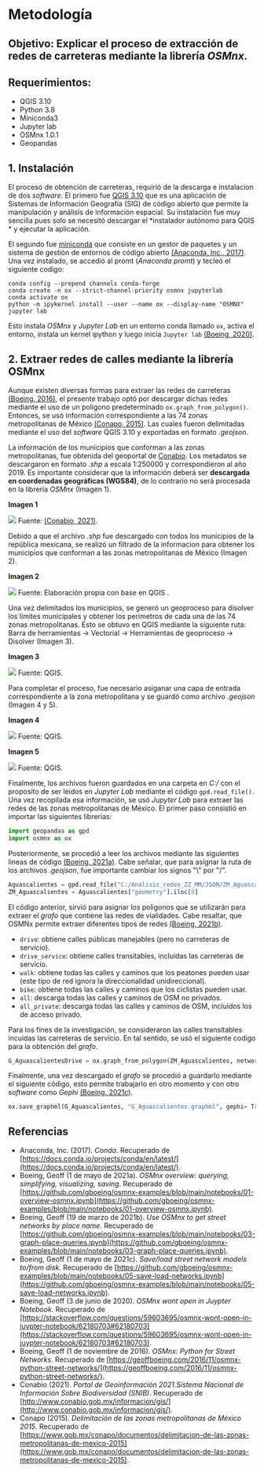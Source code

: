 # Metodología

## Objetivo: Explicar el proceso de extracción de redes de carreteras mediante la librería *OSMnx*. 
## Requerimientos:

- QGIS 3.10
- Python 3.8 
- Miniconda3
- Jupyter lab
- OSMnx 1.0.1 
- Geopandas 

## 1. Instalación

El proceso de obtención de carreteras, requirió de la descarga e instalacion de dos *software*. El primero fue [QGIS  3.10](https://qgis.org/es/site/forusers/download.html) que es una aplicación de Sistemas de Información Geografía (SIG) de código abierto que permite la manipulación y análisis de información espacial. Su instalación fue muy sencilla pues solo se necesitó descargar el *instalador autónomo para QGIS * y ejecutar la aplicación.  

El segundo fue [miniconda](https://docs.conda.io/en/latest/miniconda.html) que consiste en un gestor de paquetes y un sistema de gestión de entornos de código abierto [(Anaconda, Inc., 2017)](https://docs.conda.io/projects/conda/en/latest/). Una vez instalado, se accedió al promt (*Anaconda promt*) y tecleó el siguiente codigo:

~~~
conda config --prepend channels conda-forge
conda create -n ox --strict-channel-priority osmnx jupyterlab
conda activate ox
python -m ipykernel install --user --name ox --display-name "OSMNX"
jupyter lab
~~~

Esto instala *OSMnx* y *Jupyter Lab* en un entorno conda llamado `ox`, activa el entorno, instala un kernel ipython y luego inicia `Jupyter lab`
[(Boeing, 2020)](https://stackoverflow.com/questions/59603695/osmnx-wont-open-in-juypter-notebook/62180703#62180703).

## 2. Extraer redes de calles mediante la librería OSMnx

Aunque existen diversas formas para extraer las redes de carreteras [(Boeing, 2016)](https://geoffboeing.com/2016/11/osmnx-python-street-networks/), el presente trabajo optó por descargar dichas redes mediante el uso de un poligono predeterminado `ox.graph_from_polygon()`. Entonces, se usó información correspondiente a las 74 zonas metropolitanas de México [(Conapo, 2015)](https://www.gob.mx/conapo/documentos/delimitacion-de-las-zonas-metropolitanas-de-mexico-2015). Las cuales fueron delimitadas mediante el uso del *software* QGIS 3.10 y exportadas en formato *.geojson*. 

La información de los municipios que conforman a las zonas metropolitanas, fue obtenida del geoportal de [Conabio](http://www.conabio.gob.mx/informacion/gis/). Los metadatos se descargaron en formato *.shp*  a escala 1:250000 y correspondieron al año 2019. Es importante considerar que la información deberá ser **descargada en coordenadas geográficas (WGS84)**, de lo contrario no será procesada en la librería *OSMnx* (Imagen 1).  

**Imagen 1**  

<img src="https://github.com/omirandag/OSMnx_extract_rails/blob/main/Imagenes/CONABIO.png"> Fuente: [(Conabio, 2021)](http://www.conabio.gob.mx/informacion/gis/).

Debido a que el archivo *.shp* fue descargado con todos los municipios de la república mexicana, se realizó un filtrado de la informacion para obtener los municipios que conforman a las zonas metropolitanas de México (Imagen 2). 

 **Imagen 2**

<img src = "https://github.com/omirandag/OSMnx_extract_rails/blob/main/Imagenes/ZZMM.png"> Fuente: Elaboración propia con base en QGIS .

Una vez delimitados los municipios, se generó un geoproceso para disolver los limites municipales y obtener los perimetros de cada una de las 74 zonas metropolitanas. Esto se obtuvo en QGIS mediante la siguiente ruta: Barra de herramientas -> Vectorial -> Herramientas de geoproceso -> Disolver (Imagen 3).

**Imagen 3**

<img src = "https://github.com/omirandag/OSMnx_extract_rails/blob/main/Imagenes/DISOLVER.png"> Fuente: QGIS.

Para completar el proceso, fue necesario asiganar una capa de entrada correspondiente a la zona metropolitana y se guardó como archivo *.geojson* (Imagen 4 y 5). 

**Imagen 4**

<img src = "https://github.com/omirandag/OSMnx_extract_rails/blob/main/Imagenes/DISOLVER2.png"> Fuente: QGIS.

**Imagen 5**

<img src = "https://github.com/omirandag/OSMnx_extract_rails/blob/main/Imagenes/GEOJSON.png"> Fuente: QGIS.

Finalmente, los archivos fueron guardados en una carpeta en *C:/* con el proposito de ser leidos en *Jupyter Lab* mediante el código `gpd.read_file()`. Una vez recopilada esa información, se usó *Jupyter Lab* para extraer las redes de las zonas metropolitanas de México. El primer paso consistió en importar las siguientes librerías: 

``` python 
import geopandas as gpd
import osmnx as ox
```

Posteriormente, se procedió a leer los archivos mediante las siguientes lineas de código [(Boeing, 2021a)](https://github.com/gboeing/osmnx-examples/blob/main/notebooks/01-overview-osmnx.ipynb). Cabe señalar, que para asignar la ruta de los archivos *.geojson*, fue importante cambiar los signos "\\" por "/".

``` python 
Aguascalientes = gpd.read_file("C:/Analisis_redes_ZZ_MM/JSON/ZM_Aguascalientes.geojson")
ZM_Aguascalientes = Aguascalientes["geometry"].iloc[0] 
```

El código anterior, sirvió para asignar los poligonos que se utilizarán para extraer el *grafo* que contiene las redes de vialidades. Cabe resaltar, que OSMNx permite extraer diferentes tipos de redes [(Boeing, 2021b)](https://github.com/gboeing/osmnx-examples/blob/main/notebooks/03-graph-place-queries.ipynb).

- `drive`: obtiene calles públicas manejables (pero no carreteras de servicio).
- `drive_service`: obtiene calles transitables, incluidas las carreteras de servicio.
- `walk`: obtiene todas las calles y caminos que los peatones pueden usar (este tipo de red ignora la direccionalidad unidireccional).
- `bike`: obtiene todas las calles y caminos que los ciclistas pueden usar.
- `all`: descarga todas las calles y caminos de OSM no privados.
- `all_private`: descarga todas las calles y caminos de OSM, incluidos los de acceso privado.

Para los fines de la investigación, se consideraron las calles transitables incuidas las carreteras de servicio. En tal sentido, se usó el siguiente codigo para la obtención del *grafo*.

``` python 
G_AguascalientesDrive = ox.graph_from_polygon(ZM_Aguascalientes, network_type= "drive_service")
```
Finalmente, una vez descargado el *grafo* se procedió a guardarlo mediante el siguiente código, esto permite trabajarlo en otro momento y con otro *software* como *Gephi* [(Boeing, 2021c)](https://github.com/gboeing/osmnx-examples/blob/main/notebooks/05-save-load-networks.ipynb).

``` python 
ox.save_graphml(G_Aguascalientes, "G_Aguascalientes.graphml", gephi= True)
```
## Referencias
- Anaconda, Inc. (2017). *Conda*. Recuperado de [https://docs.conda.io/projects/conda/en/latest/](https://docs.conda.io/projects/conda/en/latest/).
- Boeing, Geoff (1 de mayo de 2021a). *OSMnx overview: querying, simplifying, visualizing, saving*. Recuperado de [https://github.com/gboeing/osmnx-examples/blob/main/notebooks/01-overview-osmnx.ipynb](https://github.com/gboeing/osmnx-examples/blob/main/notebooks/01-overview-osmnx.ipynb).
- Boeing, Geoff (19 de marzo de 2021b). *Use OSMnx to get street networks by place name*. Recuperado de [https://github.com/gboeing/osmnx-examples/blob/main/notebooks/03-graph-place-queries.ipynb](https://github.com/gboeing/osmnx-examples/blob/main/notebooks/03-graph-place-queries.ipynb).
- Boeing, Geoff (1 de mayo de 2021c). *Save/load street network models to/from disk*. Recuperado de [https://github.com/gboeing/osmnx-examples/blob/main/notebooks/05-save-load-networks.ipynb](https://github.com/gboeing/osmnx-examples/blob/main/notebooks/05-save-load-networks.ipynb).
- Boeing, Geoff (3 de junio de 2020). *OSMnx wont open in Juypter Notebook*. Recuperado de [https://stackoverflow.com/questions/59603695/osmnx-wont-open-in-juypter-notebook/62180703#62180703](https://stackoverflow.com/questions/59603695/osmnx-wont-open-in-juypter-notebook/62180703#62180703).
- Boeing, Geoff (1 de noviembre de 2016). *OSMnx: Python for Street Networks*. Recuperado de [https://geoffboeing.com/2016/11/osmnx-python-street-networks/](https://geoffboeing.com/2016/11/osmnx-python-street-networks/).
- Conabio (2021). *Portal de Geoinformación 2021.Sistema Nacional de Información Sobre Biodiversidad (SNIB)*. Recuperado de [http://www.conabio.gob.mx/informacion/gis/](http://www.conabio.gob.mx/informacion/gis/).
- Conapo (2015). *Delimitación de las zonas metropolitanas de México 2015*. Recuperado de [https://www.gob.mx/conapo/documentos/delimitacion-de-las-zonas-metropolitanas-de-mexico-2015](https://www.gob.mx/conapo/documentos/delimitacion-de-las-zonas-metropolitanas-de-mexico-2015).
